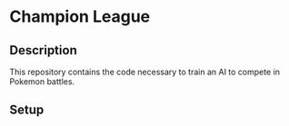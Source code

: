 # Champion League
## Description
This repository contains the code necessary to train an AI to compete in Pokemon battles.
## Setup
